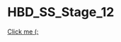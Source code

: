 # HBD_SS_Stage_12

<a href="https://drive.google.com/drive/folders/19wkJ0XkPrVBmratEOitHrQt701PFJ2zz?usp=sharing">Click me (:</a>
